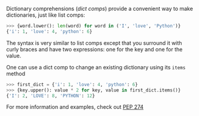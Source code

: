 Dictionary comprehensions (*dict comps*) provide a convenient way to make dictionaries, just like list comps:
```py
>>> {word.lower(): len(word) for word in ('I', 'love', 'Python')}
{'i': 1, 'love': 4, 'python': 6}
```
The syntax is very similar to list comps except that you surround it with curly braces and have two expressions: one for the key and one for the value.

One can use a dict comp to change an existing dictionary using its `items` method
```py
>>> first_dict = {'i': 1, 'love': 4, 'python': 6}
>>> {key.upper(): value * 2 for key, value in first_dict.items()}
{'I': 2, 'LOVE': 8, 'PYTHON': 12}
```

For more information and examples, check out [PEP 274](https://www.python.org/dev/peps/pep-0274/)
